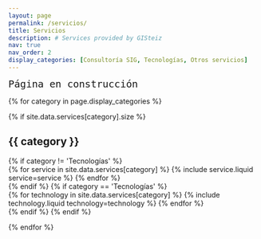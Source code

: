 ```yaml
---
layout: page
permalink: /servicios/
title: Servicios
description: # Services provided by GISteiz
nav: true
nav_order: 2
display_categories: [Consultoría SIG, Tecnologías, Otros servicios]
---
```


<div class="services">

<code style="font-size: 1.4em">Página en construcción</code>

<!-- Display categorized services -->

{% for category in page.display_categories %}

{% if site.data.services[category].size %}

  <!--a id="{{ category }}" href=".#{{ category }}"-->
  <h2 id="{{ category }}" class="category">{{ category }}</h2>
  <!--/a-->
  {% if category != 'Tecnologías' %}
    <!--div class="services d-flex flex-wrap flex-md-row flex-column justify-content-between align-items-center"-->
    <div class="service row row-cols-1 row-cols-md-3">
      {% for service in site.data.services[category] %}
        {% include service.liquid service=service %}
      {% endfor %}
    </div>
  {% endif %}
  {% if category == 'Tecnologías' %}
    <div class="service row row-cols-1 row-cols-md-6">
      {% for technology in site.data.services[category] %}
        {% include technology.liquid technology=technology %}
      {% endfor %}
    </div>
  {% endif %}
  {% endif %}

{% endfor %}

</div>
